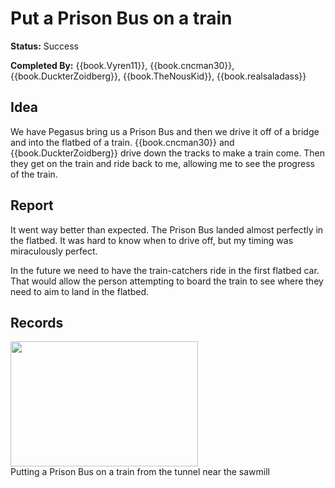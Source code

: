 # Put a Prison Bus on a train

**Status:** Success

**Completed By:** {{book.Vyren11}}, {{book.cncman30}}, {{book.DuckterZoidberg}}, {{book.TheNousKid}}, {{book.realsaladass}}

## Idea
We have Pegasus bring us a Prison Bus and then we drive it off of a bridge and into the flatbed of a train. {{book.cncman30}} and {{book.DuckterZoidberg}} drive down the tracks to make a train come. Then they get on the train and ride back to me, allowing me to see the progress of the train. 

## Report
It went way better than expected. The Prison Bus landed almost perfectly in the flatbed. It was hard to know when to drive off, but my timing was miraculously perfect. 

In the future we need to have the train-catchers ride in the first flatbed car. That would allow the person attempting to board the train to see where they need to aim to land in the flatbed. 

## Records
<!-- add footage from the Rockstar Editor and/or some photos from Snapmatic -->

<div class="img">
  <a target="_blank" href="https://socialclub.rockstargames.com/member/vyren11/games/gtav/snapmatic/mostrecent/photo/HIlWp1v0UUyff42UfJtMPA">
    <img src="https://prod.hosted.cloud.rockstargames.com/ugc/gta5photo/HIlWp1v0UUyff42UfJtMPA_0_0.jpg" width="300" height="200">
  </a>
  <div class="desc">Putting a Prison Bus on a train from the tunnel near the sawmill</div>
</div>


<!--
<div class="img">
  <a target="_blank" href="forest.jpg">
    <img src="forest.jpg" alt="Forest" width="300" height="200">
  </a>
  <div class="desc">Add a description of the image here</div>
</div>

<div class="img">
  <a target="_blank" href="lights.jpg">
    <img src="lights.jpg" alt="Northern Lights" width="300" height="200">
  </a>
  <div class="desc">Add a description of the image here</div>
</div>

<div class="img">
  <a target="_blank" href="mountains.jpg">
    <img src="mountains.jpg" alt="Mountains" width="300" height="200">
  </a>
  <div class="desc">Add a description of the image here</div>
</div>
-->